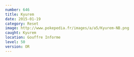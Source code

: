 ```yaml
---
number: 646
title: Kyurem
date: 2015-01-19
category: Reset
image: http://www.pokepedia.fr/images/a/a5/Kyurem-NB.png
caught: Kyurem
location: Gouffre Informe
level: 50
version: OR
---
```

